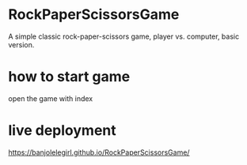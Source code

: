 # RockPaperScissorsGame
A simple classic rock-paper-scissors game, player vs. computer, basic version.

# how to start game
open the game with index

# live deployment
https://banjolelegirl.github.io/RockPaperScissorsGame/